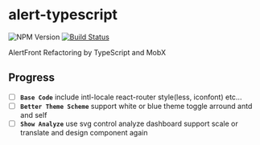 # alert-typescript
![NPM Version](https://img.shields.io/badge/npm-5.3.0-blue.svg)
[![Build Status](https://travis-ci.org/AsceticBoy/alert-typescript.svg?branch=master)](https://travis-ci.org/AsceticBoy/alert-typescript)

AlertFront Refactoring by TypeScript and MobX

## Progress
- [ ] **`Base Code`** include intl-locale react-router style(less, iconfont) etc...
- [ ] **`Better Theme Scheme`** support white or blue theme toggle arround antd and self
- [ ] **`Show Analyze`** use svg control analyze dashboard support scale or translate and design component again